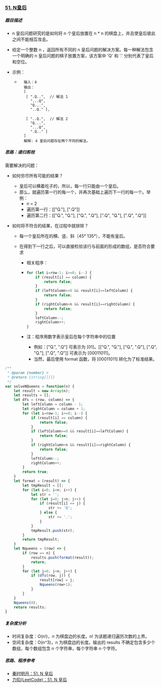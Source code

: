 ### [51. N皇后](https://leetcode-cn.com/problems/n-queens/)

##### 题目描述

* n 皇后问题研究的是如何将 n 个皇后放置在 n * n 的棋盘上，并且使皇后彼此之间不能相互攻击。

* 给定一个整数 n ，返回所有不同的 n 皇后问题的解决方案。每一种解法包含一个明确的 n 皇后问题的棋子放置方案，该方案中 'Q' 和 '.' 分别代表了皇后和空位。

* 示例：

    * ```example
        输入：4
        输出：
        [
         [ ".Q..",  // 解法 1
           "...Q",
           "Q...",
           "..Q." ],
        
         [ "..Q.",  // 解法 2
           "Q...",
           "...Q",
           ".Q.." ]
        ]
        解释: 4 皇后问题存在两个不同的解法。
        ```



##### 思路：递归剪枝

需要解决的问题：

* 如何穷尽所有可能的结果？

  * 皇后可以横着吃子的，所以，每一行只能由一个皇后。
  * 那么，就遍历第一行的每一个，并再次基础上遍历下一行的每一个。举例：
    * n = 2
    * 遍历第一行：[["Q."], [".Q"]]
    * 遍历第二行：[["Q.", "Q."], ["Q.", ".Q"], [".Q", "Q."], [".Q", ".Q"]]



* 如何将不符合的结果，在过程中就排除？
  
  * 每一个皇后所在的横、竖、斜（45°  135°），不能有皇后。
  
  * 在得到下一行之后，可以直接检验该行与前面的形成的数组，是否符合要求
  
    * 相关程序：
  
    * ```javascript
      for (let i=row-1; i>=0; i--) {
          if (result[i] == column) {
              return false;
          }
          if (leftColumn>=0 && result[i]==leftColumn) {
              return false;
          }
          if (rightColumn<n && result[i]==rightColumn) {
              return false;
          }
          leftColumn--;
          rightColumn++;
      }
      ```
  
    * 注：程序用数字表示皇后在每个字符串中的位置
  
      * 例如：["Q.", ".Q"] 可表示为 [01]。[["Q.", "Q."], ["Q.", ".Q"], [".Q", "Q."], [".Q", ".Q"]] 可表示为 [00011011]。
      * 当然，最后使用 format 函数，将 [00011011] 转化为了标准结果。



```javascript
/**
 * @param {number} n
 * @return {string[][]}
 */
var solveNQueens = function(n) {
    let result = new Array(n);
    let results = [];
    let dfs = (row, column) => {
        let leftColumn = column - 1;
        let rightColumn = column + 1;
        for (let i=row-1; i>=0; i--) {
            if (result[i] == column) {
                return false;
            }
            if (leftColumn>=0 && result[i]==leftColumn) {
                return false;
            }
            if (rightColumn<n && result[i]==rightColumn) {
                return false;
            }
            leftColumn--;
            rightColumn++;
        }
        return true;
    }
    let format = (result) => {
        let tmpResult = [];
        for (let i=0; i<n; i++) {
            let str = '';
            for (let j=0; j<n; j++) {
                if (result[i] == j) {
                    str += 'Q';
                } else {
                    str += '.';
                }
            }
            tmpResult.push(str);
        }
        return tmpResult;
    }
    let Nqueens = (row) => {
        if (row == n) {
            results.push(format(result));
            return;
        }
        for (let j=0; j<n; j++) {
            if (dfs(row, j)) {
                result[row] = j;
                Nqueens(row+1);
            }
        }
    }
    Nqueens(0);
    return results;
}
```



##### 复杂度分析

* 时间复杂度：O(n!)，n 为棋盘边的长度。n! 为该题递归遍历次数的上界。
* 空间复杂度：O(n^3)，n 为棋盘边的长度。输出的 results 不确定包含多少个数组，每个数组包含 n 个字符串，每个字符串 n 个字符。



##### 思路、程序参考

* [秦时明月：51. N 皇后](https://leetcode-cn.com/problems/n-queens/solution/51-nhuang-hou-by-alexer-660/)
* [力扣(LeetCode)：51. N 皇后](https://leetcode-cn.com/problems/n-queens/solution/nhuang-hou-by-leetcode/)